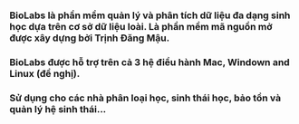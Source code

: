 ### **BioLabs** là phần mềm quản lý và phân tích dữ liệu đa dạng sinh học dựa trên cơ sở dữ liệu loài. Là phần mềm mã nguồn mở được xây dựng bởi Trịnh Đăng Mậu. ###
### BioLabs được hỗ trợ trên cả 3 hệ điều hành Mac, Windown and Linux (đề nghị). ###
### Sử dụng cho các nhà phân loại học, sinh thái học, bảo tồn và quản lý hệ sinh thái... ###